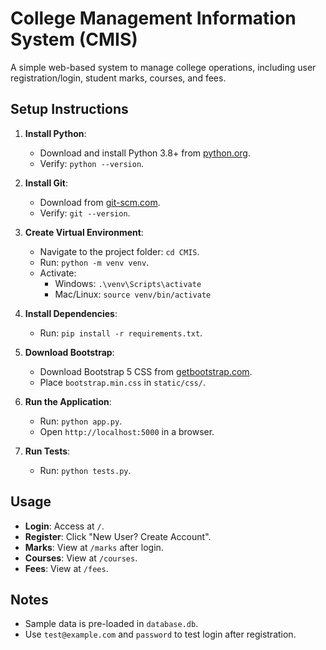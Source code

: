 # College Management Information System (CMIS)

A simple web-based system to manage college operations, including user registration/login, student marks, courses, and fees.

## Setup Instructions

1. **Install Python**:
   - Download and install Python 3.8+ from [python.org](https://www.python.org/downloads/).
   - Verify: `python --version`.

2. **Install Git**:
   - Download from [git-scm.com](https://git-scm.com/downloads).
   - Verify: `git --version`.

3. **Create Virtual Environment**:
   - Navigate to the project folder: `cd CMIS`.
   - Run: `python -m venv venv`.
   - Activate:
     - Windows: `.\venv\Scripts\activate`
     - Mac/Linux: `source venv/bin/activate`

4. **Install Dependencies**:
   - Run: `pip install -r requirements.txt`.

5. **Download Bootstrap**:
   - Download Bootstrap 5 CSS from [getbootstrap.com](https://getbootstrap.com/docs/5.3/getting-started/download/).
   - Place `bootstrap.min.css` in `static/css/`.

6. **Run the Application**:
   - Run: `python app.py`.
   - Open `http://localhost:5000` in a browser.

7. **Run Tests**:
   - Run: `python tests.py`.

## Usage
- **Login**: Access at `/`.
- **Register**: Click "New User? Create Account".
- **Marks**: View at `/marks` after login.
- **Courses**: View at `/courses`.
- **Fees**: View at `/fees`.

## Notes
- Sample data is pre-loaded in `database.db`.
- Use `test@example.com` and `password` to test login after registration.